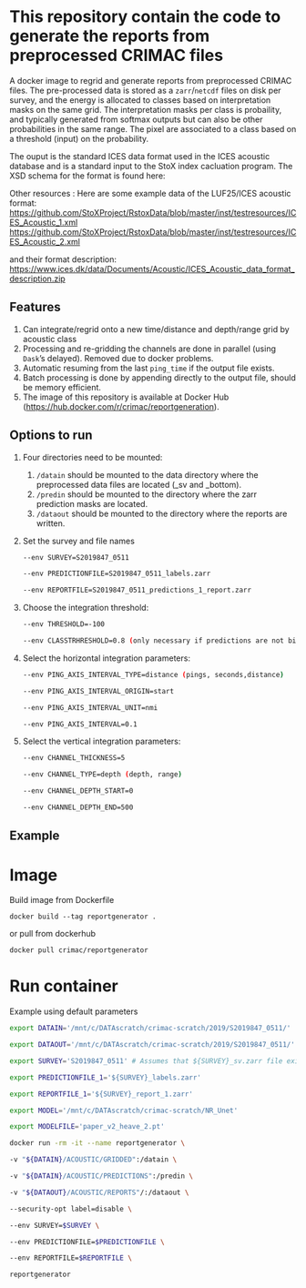 # This repository contain the code to generate the reports from preprocessed CRIMAC files

A docker image to regrid and generate reports from preprocessed CRIMAC files. The pre-processed data is stored as a  `zarr`/`netcdf` files on disk per survey,
and the energy is allocated to classes based on interpretation masks on the same grid. The interpretation masks per class is probaility, and typically generated  from softmax outputs but can also be other probabilities in the same range. The pixel are associated to a class based on a threshold (input) 
on the probability.

The ouput is the standard ICES data format used in the ICES acoustic database and is a standard input to the StoX index cacluation program. The XSD schema for 
the format is found here:

Other resources :
Here are some example data of the LUF25/ICES acoustic format:
https://github.com/StoXProject/RstoxData/blob/master/inst/testresources/ICES_Acoustic_1.xml
https://github.com/StoXProject/RstoxData/blob/master/inst/testresources/ICES_Acoustic_2.xml

and their format description:
https://www.ices.dk/data/Documents/Acoustic/ICES_Acoustic_data_format_description.zip

## Features

1. Can integrate/regrid onto a new time/distance and depth/range grid by acoustic class
2. Processing and re-gridding the channels are done in parallel (using `Dask`’s delayed). Removed due to docker problems.
3. Automatic resuming from the last `ping_time` if the output file exists.
4. Batch processing is done by appending directly to the output file, should be memory efficient.
5. The image of this repository is available at Docker Hub (https://hub.docker.com/r/crimac/reportgeneration).

## Options to run

1. Four directories need to be mounted:

    1. `/datain` should be mounted to the data directory where the preprocessed data files are located (_sv and _bottom).
    2. `/predin` should be mounted to the directory where the zarr prediction masks are located.
    3. `/dataout` should be mounted to the directory where the reports are written.

2. Set the survey and file names

    ```bash
    --env SURVEY=S2019847_0511
    
    --env PREDICTIONFILE=S2019847_0511_labels.zarr

    --env REPORTFILE=S2019847_0511_predictions_1_report.zarr

    ```
 

2. Choose the integration threshold:

    ```bash
    --env THRESHOLD=-100

    --env CLASSTRHRESHOLD=0.8 (only necessary if predictions are not binary, not implemented)
    
    ```

3. Select the horizontal integration parameters:

    ```bash
    --env PING_AXIS_INTERVAL_TYPE=distance (pings, seconds,distance)

    --env PING_AXIS_INTERVAL_ORIGIN=start

    --env PING_AXIS_INTERVAL_UNIT=nmi

    --env PING_AXIS_INTERVAL=0.1
    
    ```

4. Select the vertical integration parameters:

    ```bash
    --env CHANNEL_THICKNESS=5
    
    --env CHANNEL_TYPE=depth (depth, range)
    
    --env CHANNEL_DEPTH_START=0
    
    --env CHANNEL_DEPTH_END=500

    ```

## Example

# Image

Build image from Dockerfile 

`docker build --tag reportgenerator .`

or pull from dockerhub

`docker pull crimac/reportgenerator`

# Run container

Example using default parameters

```bash
export DATAIN='/mnt/c/DATAscratch/crimac-scratch/2019/S2019847_0511/'

export DATAOUT='/mnt/c/DATAscratch/crimac-scratch/2019/S2019847_0511/'

export SURVEY='S2019847_0511' # Assumes that ${SURVEY}_sv.zarr file exists

export PREDICTIONFILE_1='${SURVEY}_labels.zarr'

export REPORTFILE_1='${SURVEY}_report_1.zarr'

export MODEL='/mnt/c/DATAscratch/crimac-scratch/NR_Unet'

export MODELFILE='paper_v2_heave_2.pt'

docker run -rm -it --name reportgenerator \

-v "${DATAIN}/ACOUSTIC/GRIDDED":/datain \

-v "${DATAIN}/ACOUSTIC/PREDICTIONS":/predin \

-v "${DATAOUT}/ACOUSTIC/REPORTS"/:/dataout \

--security-opt label=disable \

--env SURVEY=$SURVEY \

--env PREDICTIONFILE=$PREDICTIONFILE \

--env REPORTFILE=$REPORTFILE \

reportgenerator
```